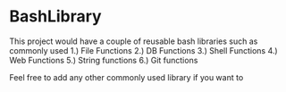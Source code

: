 BashLibrary
===========

This project would have a couple of reusable bash libraries such as commonly used
	1.) File Functions
	2.) DB Functions
	3.) Shell Functions
	4.) Web Functions
	5.) String functions
	6.) Git functions

Feel free to add any other commonly used library if you want to
